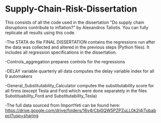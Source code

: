 # Supply-Chain-Risk-Dissertation
This consists of all the code used in the dissertation "Do supply chain disruptions contribute to inflation?" by Alexandros Taliotis. You can fully replicate all results using this code.

-The STATA do file FINAL DISSERTATION contains the regressions run after the data was collected and altered in the previous steps (Python files). It includes all regression specifications in the dissertation.

-Controls_aggregation prepares controls for the regressions

-DELAY variable quarterly all data computes the delay variable index for all 9 automakers

-General_Substitutability_Calculator computes the substitutability score for all firms (except Tesla and Ford which were done separately in the files Substituability_Ford and Substitutability_Tesla)

-The full data sourced from ImportYeti can be found here: 
https://drive.google.com/drive/folders/16v4rCbj0QW5PZPZuLL0k2l4jTobabpcI?usp=sharing
